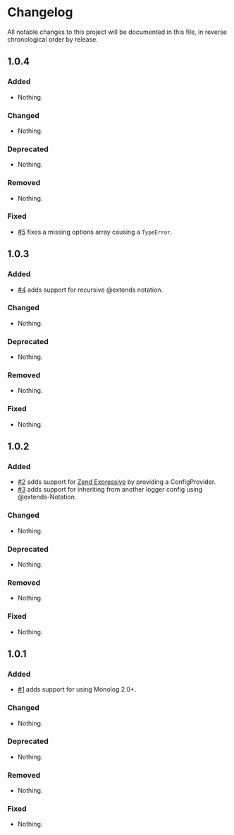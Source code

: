 # Changelog

All notable changes to this project will be documented in this file, in reverse chronological order by release.

## 1.0.4

### Added
- Nothing.

### Changed

- Nothing.

### Deprecated

- Nothing.

### Removed

- Nothing.

### Fixed

- [#5](https://github.com/eth8505/zf3-monolog/pull/5) fixes a missing options array causing a ```TypeError```.

## 1.0.3

### Added
- [#4](https://github.com/eth8505/zf3-monolog/pull/4) adds support for recursive @extends notation.

### Changed

- Nothing.

### Deprecated

- Nothing.

### Removed

- Nothing.

### Fixed

- Nothing.

## 1.0.2

### Added

- [#2](https://github.com/eth8505/zf3-monolog/pull/2) adds support for
 [Zend Expressive](https://docs.zendframework.com/zend-expressive/) by providing a ConfigProvider.
- [#3](https://github.com/eth8505/zf3-monolog/pull/3) adds support for inheriting from another
logger config using @extends-Notation.

### Changed

- Nothing.

### Deprecated

- Nothing.

### Removed

- Nothing.

### Fixed

- Nothing.

## 1.0.1

### Added

- [#1](https://github.com/eth8505/zf3-monolog/pull/1) adds support for using Monolog 2.0+.

### Changed

- Nothing.

### Deprecated

- Nothing.

### Removed

- Nothing.

### Fixed

- Nothing.